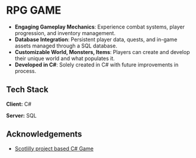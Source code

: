 # RPG GAME

- **Engaging Gameplay Mechanics**: Experience combat systems, player progression, and inventory management.
- **Database Integration**: Persistent player data, quests, and in-game assets managed through a SQL database.
- **Customizable World, Monsters, Items**: Players can create and develop their unique world and what populates it.
- **Developed in C#**: Solely created in C# with future improvements in process.


## Tech Stack

**Client:** C#

**Server:** SQL

## Acknowledgements

- [Scotlilly project based C# Game](https://scottlilly.com/learn-c-by-building-a-simple-rpg-index/)

